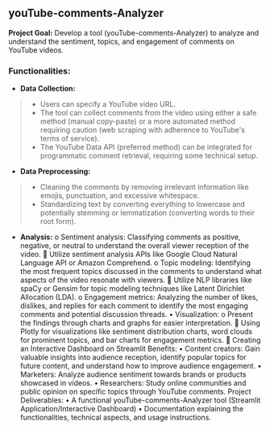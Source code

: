 ## **youTube-comments-Analyzer**
**Project Goal:** Develop a tool (youTube-comments-Analyzer) to analyze and understand the sentiment, topics, and engagement of comments on YouTube videos.
### **Functionalities:**
- **Data Collection:**
> - Users can specify a YouTube video URL.
> - The tool can collect comments from the video using either a safe method (manual copy-paste) or a more automated method requiring caution (web scraping with adherence to YouTube's terms of service).
> - The YouTube Data API (preferred method) can be integrated for programmatic comment retrieval, requiring some technical setup.
-	**Data Preprocessing:**
> - Cleaning the comments by removing irrelevant information like emojis, punctuation, and excessive whitespace.
> - Standardizing text by converting everything to lowercase and potentially stemming or lemmatization (converting words to their root form).
- **Analysis:**
o	Sentiment analysis: Classifying comments as positive, negative, or neutral to understand the overall viewer reception of the video.
	Utilize sentiment analysis APIs like Google Cloud Natural Language API or Amazon Comprehend.
o	Topic modeling: Identifying the most frequent topics discussed in the comments to understand what aspects of the video resonate with viewers.
	Utilize NLP libraries like spaCy or Gensim for topic modeling techniques like Latent Dirichlet Allocation (LDA).
o	Engagement metrics: Analyzing the number of likes, dislikes, and replies for each comment to identify the most engaging comments and potential discussion threads.
•	Visualization:
o	Present the findings through charts and graphs for easier interpretation.
	Using Plotly for visualizations like sentiment distribution charts, word clouds for prominent topics, and bar charts for engagement metrics.
	Creating an Interactive Dashboard on Streamlit 
Benefits:
•	Content creators: Gain valuable insights into audience reception, identify popular topics for future content, and understand how to improve audience engagement.
•	Marketers: Analyze audience sentiment towards brands or products showcased in videos.
•	Researchers: Study online communities and public opinion on specific topics through YouTube comments.
Project Deliverables:
•	A functional youTube-comments-Analyzer tool (Streamlit Application/Interactive Dashboard)
•	Documentation explaining the functionalities, technical aspects, and usage instructions.

